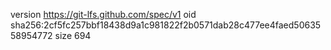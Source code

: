 version https://git-lfs.github.com/spec/v1
oid sha256:2cf5fc257bbf18438d9a1c981822f2b0571dab28c477ee4faed5063558954772
size 694
